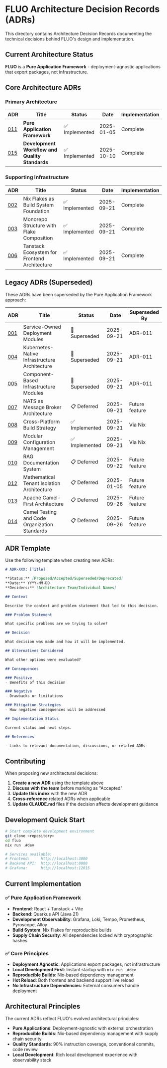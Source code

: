 # FLUO Architecture Decision Records (ADRs)

This directory contains Architecture Decision Records documenting the technical decisions behind FLUO's design and implementation.

## Current Architecture Status

**FLUO** is a **Pure Application Framework** - deployment-agnostic applications that export packages, not infrastructure.

## Core Architecture ADRs

### Primary Architecture
| ADR | Title | Status | Date | Implementation |
|-----|-------|--------|------|----------------|
| [011](./011-pure-application-framework.md) | **Pure Application Framework** | ✅ Implemented | 2025-01-05 | Complete |
| [015](./015-development-workflow-and-quality-standards.md) | **Development Workflow and Quality Standards** | ✅ Implemented | 2025-10-10 | Complete |

### Supporting Infrastructure
| ADR | Title | Status | Date | Implementation |
|-----|-------|--------|------|----------------|
| [002](./002-nix-flakes-build-system.md) | Nix Flakes as Build System Foundation | ✅ Implemented | 2025-09-21 | Complete |
| [003](./003-monorepo-flake-composition.md) | Monorepo Structure with Flake Composition | ✅ Implemented | 2025-09-21 | Complete |
| [006](./006-tanstack-frontend-architecture.md) | Tanstack Ecosystem for Frontend Architecture | ✅ Implemented | 2025-09-21 | Complete |

## Legacy ADRs (Superseded)

These ADRs have been superseded by the Pure Application Framework approach:

| ADR | Title | Status | Date | Superseded By |
|-----|-------|--------|------|---------------|
| [001](./001-service-owned-deployment-modules.md) | Service-Owned Deployment Modules | 🔄 Superseded | 2025-09-21 | ADR-011 |
| [004](./004-kubernetes-native-infrastructure.md) | Kubernetes-Native Infrastructure Architecture | 🔄 Superseded | 2025-09-21 | ADR-011 |
| [005](./005-component-based-infrastructure.md) | Component-Based Infrastructure Modules | 🔄 Superseded | 2025-09-21 | ADR-011 |
| [007](./007-nats-message-broker.md) | NATS as Message Broker Architecture | 📋 Deferred | 2025-09-21 | Future feature |
| [008](./008-cross-platform-build-strategy.md) | Cross-Platform Build Strategy | ✅ Implemented | 2025-09-21 | Via Nix |
| [009](./009-modular-configuration-management.md) | Modular Configuration Management | ✅ Implemented | 2025-09-21 | Via Nix |
| [010](./010-rag-documentation-system.md) | RAG Documentation System | 📋 Deferred | 2025-09-22 | Future feature |
| [012](./012-mathematical-tenant-isolation-architecture.md) | Mathematical Tenant Isolation Architecture | 📋 Deferred | 2025-01-05 | Future feature |
| [013](./013-apache-camel-first-architecture.md) | Apache Camel-First Architecture | 📋 Deferred | 2025-09-26 | Future feature |
| [014](./014-camel-testing-and-organization-standards.md) | Camel Testing and Code Organization Standards | 📋 Deferred | 2025-09-26 | Future feature |

## ADR Template

Use the following template when creating new ADRs:

```markdown
# ADR-XXX: [Title]

**Status:** [Proposed/Accepted/Superseded/Deprecated]
**Date:** YYYY-MM-DD
**Deciders:** [Architecture Team/Individual Names]

## Context

Describe the context and problem statement that led to this decision.

### Problem Statement

What specific problems are we trying to solve?

## Decision

What decision was made and how it will be implemented.

## Alternatives Considered

What other options were evaluated?

## Consequences

### Positive
- Benefits of this decision

### Negative
- Drawbacks or limitations

### Mitigation Strategies
- How negative consequences will be addressed

## Implementation Status

Current status and next steps.

## References

- Links to relevant documentation, discussions, or related ADRs
```

## Contributing

When proposing new architectural decisions:

1. **Create a new ADR** using the template above
2. **Discuss with the team** before marking as "Accepted"
3. **Update this index** with the new ADR
4. **Cross-reference** related ADRs when applicable
5. **Update CLAUDE.md** files if the decision affects development guidance

## Development Quick Start

```bash
# Start complete development environment
git clone <repository>
cd fluo
nix run .#dev

# Services available:
# Frontend:     http://localhost:3000
# Backend API:  http://localhost:8080
# Grafana:      http://localhost:12015
```

## Current Implementation

### ✅ Pure Application Framework
- **Frontend**: React + Tanstack + Vite
- **Backend**: Quarkus API (Java 21)
- **Development Observability**: Grafana, Loki, Tempo, Prometheus, Pyroscope, Alloy
- **Build System**: Nix Flakes for reproducible builds
- **Supply Chain Security**: All dependencies locked with cryptographic hashes

### ✅ Core Principles
- **Deployment Agnostic**: Applications export packages, not infrastructure
- **Local Development First**: Instant startup with `nix run .#dev`
- **Reproducible Builds**: Nix-based dependency management
- **Hot Reload**: Both frontend and backend support live reload
- **No Infrastructure Dependencies**: External consumers handle deployment

## Architectural Principles

The current ADRs reflect FLUO's evolved architectural principles:

- **Pure Applications**: Deployment-agnostic with external orchestration
- **Reproducible Builds**: Nix-based dependency management with supply chain security
- **Quality Standards**: 90% instruction coverage, conventional commits, code review
- **Local Development**: Rich local development experience with observability stack
